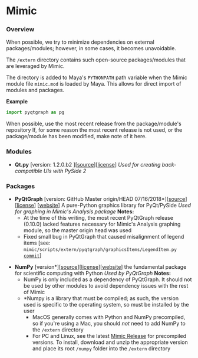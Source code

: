 
# Mimic

### Overview

When possible, we try to minimize dependencies on external packages/modules; however, in some cases, it becomes unavoidable.

The `/extern` directory contains such open-source packages/modules that are
leveraged by Mimic.

The directory is added to Maya's `PYTHONPATH` path variable when the Mimic
module file `mimic.mod` is loaded by Maya. This allows for direct import of
modules and packages.

**Example**
```python
import pyqtgraph as pg 
```

When possible, use the most recent release from the package/module's repository
If, for some reason the most recent release is not used, or the package/module 
has been modified, make note of it here.


### Modules

* **Qt.py** [version: 1.2.0.b2 ][[source](https://github.com/mottosso/Qt.py)][[license](https://github.com/mottosso/Qt.py/blob/master/LICENSE)] 
_Used for creating back-compatible UIs with PySide 2_


### Packages
* **PyQtGraph** [version: GitHub Master origin/HEAD 07/16/2018*][[source](https://github.com/pyqtgraph/pyqtgraph)][[license](https://github.com/pyqtgraph/pyqtgraph/blob/develop/LICENSE.txt)] [[website](http://www.pyqtgraph.org/)] 
A pure-Python graphics library for PyQt/PySide 
_Used for graphing in Mimic's Analysis package_
**Notes:**  
	- At the time of this writing, the most recent PyQtGraph release (0.10.0) lacked features necessary for Mimic's Analysis graphing module, so the master origin head was used 
	-  Fixed small bug in PyQtGraph that caused misalignment of legend items [see: `mimic/scripts/extern/pyqtgraph/graphicsItems/LegendItem.py` [`commit`](https://github.com/AutodeskRoboticsLab/Mimic/commit/67a8389a707bd8e1d5a0619a93cc150b5237d01b#diff-a1a34d87a522bc6af94dae6db694521c)] 
> 
* **NumPy** [version*][[source](https://github.com/numpy/numpy)][[license](http://www.numpy.org/license.html#license)][[website](http://www.numpy.org/)] 
the fundamental package for scientific computing with Python 
_Used by PyQtGraph_
**Notes:**
	- NumPy is only included as a dependency of PyQtGraph. It should not be used by other modules to avoid dependency issues with the rest of Mimic 
	- *Numpy is a library that must be compiled; as such, the version used is specific to the operating system, so must be installed by the user 
		- MacOS generally comes with Python and NumPy precompiled, so if you're using a Mac, you should _not_ need to add NumPy to the `/extern` directory 
		-  For PC and Linux, see the latest [Mimic Release](https://github.com/AutodeskRoboticsLab/Mimic/releases) for precompiled versions. To install, download and unzip the appropriate version and place its root `/numpy` folder into the `/extern` directory
>
#
